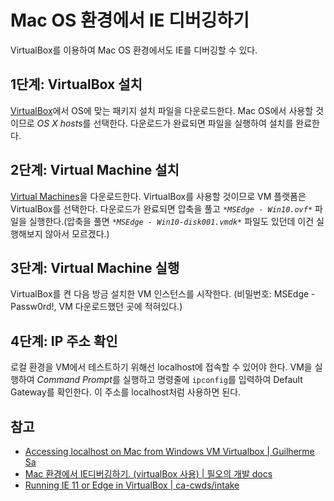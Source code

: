 # Mac OS 환경에서 IE 디버깅하기

VirtualBox를 이용하여 Mac OS 환경에서도 IE를 디버깅할 수 있다.

## 1단계: VirtualBox 설치

[VirtualBox](https://www.virtualbox.org/wiki/Downloads)에서 OS에 맞는 패키지 설치 파일을 다운로드한다. Mac OS에서 사용할 것이므로 *OS X hosts*를 선택한다. 다운로드가 완료되면 파일을 실행하여 설치를 완료한다.

## 2단계: Virtual Machine 설치

[Virtual Machines](https://developer.microsoft.com/en-us/microsoft-edge/tools/vms/)을 다운로드한다. VirtualBox를 사용할 것이므로 VM 플랫폼은 VirtualBox를 선택한다. 다운로드가 완료되면 압축을 풀고 *`*MSEdge - Win10.ovf*`* 파일을 실행한다.(압축을 풀면 *`*MSEdge - Win10-disk001.vmdk*`* 파일도 있던데 이건 실행해보지 않아서 모르겠다.)

## 3단계: Virtual Machine 실행

VirtualBox를 켠 다음 방금 설치한 VM 인스턴스를 시작한다. (비밀번호: MSEdge - Passw0rd!, VM 다운로드했던 곳에 적혀있다.)

## 4단계: IP 주소 확인

로컬 환경을 VM에서 테스트하기 위해선 localhost에 접속할 수 있어야 한다. VM을 실행하여 *Command Prompt*를 실행하고 명령줄에 `ipconfig`를 입력하여 Default Gateway를 확인한다. 이 주소를 localhost처럼 사용하면 된다.

## 참고

* [Accessing localhost on Mac from Windows VM Virtualbox | Guilherme Sa](https://medium.com/@urubuz/accessing-localhost-in-mac-from-windows-vm-in-virtualbox-312a3de6fedb)
* [Mac 환경에서 IE디버깅하기. (virtualBox 사용) | 필오의 개발 docs](https://feel5ny.github.io/2019/03/10/debug_01/)
* [Running IE 11 or Edge in VirtualBox | ca-cwds/intake](https://github.com/ca-cwds/intake/wiki/Running-IE-11-or-Edge-in-VirtualBox)
